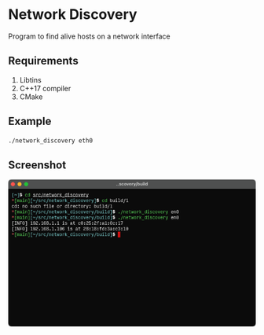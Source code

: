 
# Network Discovery

Program to find alive hosts on a network interface

## Requirements

1. Libtins
2. C++17 compiler
3. CMake

## Example
```bash
./network_discovery eth0
```


## Screenshot

![Screenshot](screenshot.png)

